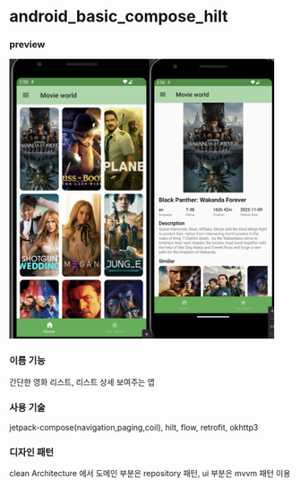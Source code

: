 # android_basic_compose_hilt
### preview
<img src="/app_1.png" alt="모나리자" height="500" ><img src="/app_2.png" alt="모나리자" height="500" >
### 이름 기능
간단한 영화 리스트, 리스트 상세 보여주는 앱 <br>
### 사용 기술
jetpack-compose(navigation,paging,coil), hilt, flow, retrofit, okhttp3<br>
### 디자인 패턴
clean Architecture 에서 도메인 부분은 repository 패턴, ui 부분은 mvvm 패턴 이용<br>
